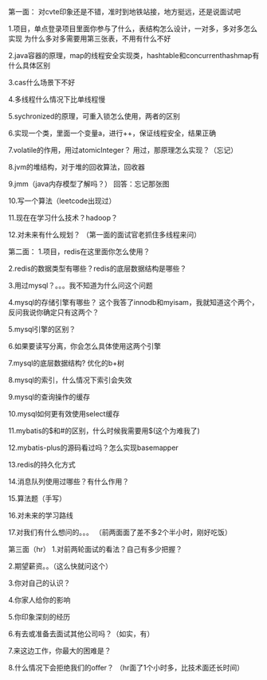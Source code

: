第一面：
对cvte印象还是不错，准时到地铁站接，地方挺远，还是说面试吧

1.项目，单点登录项目里面你参与了什么，表结构怎么设计，一对多，多对多怎么实现
  为什么多对多需要用第三张表，不用有什么不好

2.java容器的原理，map的线程安全实现类，hashtable和concurrenthashmap有什么具体区别

3.cas什么场景下不好

4.多线程什么情况下比单线程慢

5.sychronized的原理，可重入锁怎么使用，两者的区别

6.实现一个类，里面一个变量a，进行++，保证线程安全，结果正确

7.volatile的作用，用过atomicInteger？ 用过，那原理怎么实现？（忘记）

8.jvm的堆结构，对于堆的回收算法，回收器

9.jmm（java内存模型了解吗？） 回答：忘记那张图

10.写一个算法（leetcode出现过）

11.现在在学习什么技术？hadoop？

12.对未来有什么规划？
（第一面的面试官老抓住多线程来问）

第二面：
1.项目，redis在这里面你怎么使用？

2.redis的数据类型有哪些？redis的底层数据结构是哪些？

3.用过mysql？。。。我不知道为什么问这个问题

4.mysql的存储引擎有哪些？ 这个我答了innodb和myisam，我就知道这个两个，反问我说你确定只有这两个？

5.mysql引擎的区别？

6.如果要读写分离，你会怎么具体使用这两个引擎

7.mysql的底层数据结构? 优化的b+树

8.mysql的索引，什么情况下索引会失效

9.mysql的查询操作的缓存

10.mysql如何更有效使用select缓存

11.mybatis的$和#的区别，什么时候我需要用$(这个为难我了)

12.mybatis-plus的源码看过吗？怎么实现basemapper

13.redis的持久化方式

14.消息队列使用过哪些？有什么作用？

15.算法题（手写）

16.对未来的学习路线

17.对我们有什么想问的。。。 
（前两面面了差不多2个半小时，刚好吃饭）

第三面（hr）
1.对前两轮面试的看法？自己有多少把握？

2.期望薪资。。（这么快就问这个）

3.你对自己的认识？

4.你家人给你的影响

5.你印象深刻的经历

6.有去或准备去面试其他公司吗？（如实，有）

7.来这边工作，你最大的困难是？

8.什么情况下会拒绝我们的offer？
（hr面了1个小时多，比技术面还长时间）

